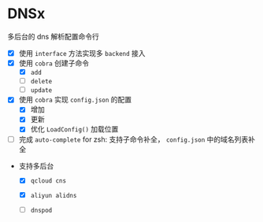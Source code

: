 # DNSx

多后台的 dns 解析配置命令行

+ [x] 使用 `interface` 方法实现多 `backend` 接入
+ [x] 使用 `cobra` 创建子命令
  + [x] `add`
  + [ ] `delete`
  + [ ] `update`
+ [x] 使用 `cobra` 实现 `config.json` 的配置
  + [x] 增加
  + [x] 更新
  + [x] 优化 `LoadConfig()` 加载位置

+ [ ] 完成 `auto-complete` for zsh: 支持子命令补全， `config.json` 中的域名列表补全

+ 支持多后台
  + [x] `qcloud cns`
  + [x] `aliyun alidns`
  + [ ] `dnspod`

